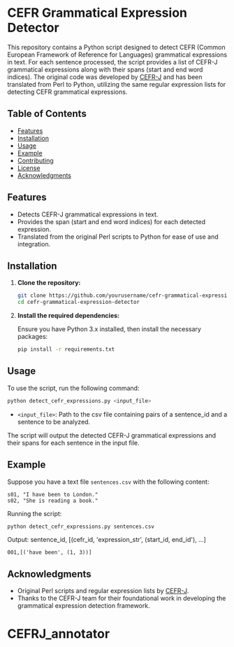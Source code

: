 # CEFR Grammatical Expression Detector

This repository contains a Python script designed to detect CEFR (Common European Framework of Reference for Languages) grammatical expressions in text. For each sentence processed, the script provides a list of CEFR-J grammatical expressions along with their spans (start and end word indices). The original code was developed by [CEFR-J](https://cefr-j.org/cefrj.html) and has been translated from Perl to Python, utilizing the same regular expression lists for detecting CEFR grammatical expressions.

## Table of Contents

- [Features](#features)
- [Installation](#installation)
- [Usage](#usage)
- [Example](#example)
- [Contributing](#contributing)
- [License](#license)
- [Acknowledgments](#acknowledgments)

## Features

- Detects CEFR-J grammatical expressions in text.
- Provides the span (start and end word indices) for each detected expression.
- Translated from the original Perl scripts to Python for ease of use and integration.

## Installation

1. **Clone the repository:**

   ```bash
   git clone https://github.com/yourusername/cefr-grammatical-expression-detector.git
   cd cefr-grammatical-expression-detector
   ```

2. **Install the required dependencies:**

   Ensure you have Python 3.x installed, then install the necessary packages:

   ```bash
   pip install -r requirements.txt
   ```

## Usage

To use the script, run the following command:

```bash
python detect_cefr_expressions.py <input_file>
```

- `<input_file>`: Path to the csv file containing pairs of a sentence_id and a sentence to be analyzed.

The script will output the detected CEFR-J grammatical expressions and their spans for each sentence in the input file.

## Example

Suppose you have a text file `sentences.csv` with the following content:

```
s01, "I have been to London."
s02, "She is reading a book."
```

Running the script:

```bash
python detect_cefr_expressions.py sentences.csv
```

Output:
sentence_id, [(cefr_id, 'expression_str', (start_id, end_id'), ...]

```
001,[('have been', (1, 3))]
```

## Acknowledgments

- Original Perl scripts and regular expression lists by [CEFR-J](https://cefr-j.org/cefrj.html).
- Thanks to the CEFR-J team for their foundational work in developing the grammatical expression detection framework.

# CEFRJ_annotator
